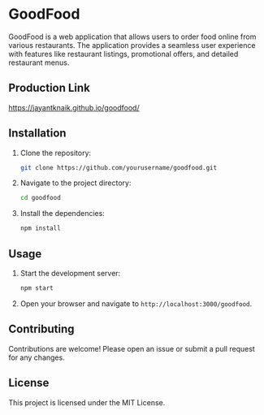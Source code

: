 # GoodFood

GoodFood is a web application that allows users to order food online from various restaurants. The application provides a seamless user experience with features like restaurant listings, promotional offers, and detailed restaurant menus.

## Production Link

https://jayantknaik.github.io/goodfood/

## Installation

1. Clone the repository:
    ```sh
    git clone https://github.com/yourusername/goodfood.git
    ```
2. Navigate to the project directory:
    ```sh
    cd goodfood
    ```
3. Install the dependencies:
    ```sh
    npm install
    ```

## Usage

1. Start the development server:
    ```sh
    npm start
    ```
2. Open your browser and navigate to `http://localhost:3000/goodfood`.


## Contributing

Contributions are welcome! Please open an issue or submit a pull request for any changes.

## License

This project is licensed under the MIT License.